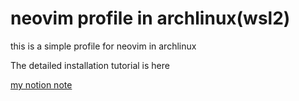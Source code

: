 # neovim profile in archlinux(wsl2)
this is a simple profile for neovim in archlinux

The detailed installation tutorial is here

[my notion note](https://water-crest-907.notion.site/neovim-in-archlinux-40e46fe1c5a34026856d7d5efccff834)

